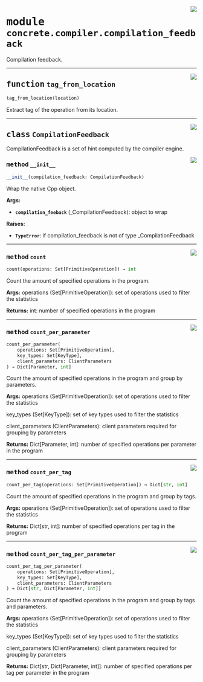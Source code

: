 <!-- markdownlint-disable -->

<a href="../../tempdirectoryforapidocs/.venvtrash/lib/python3.10/site-packages/concrete/compiler/compilation_feedback.py#L0"><img align="right" style="float:right;" src="https://img.shields.io/badge/-source-cccccc?style=flat-square"></a>

# <kbd>module</kbd> `concrete.compiler.compilation_feedback`
Compilation feedback. 


---

<a href="../../tempdirectoryforapidocs/.venvtrash/lib/python3.10/site-packages/concrete/compiler/compilation_feedback.py#L27"><img align="right" style="float:right;" src="https://img.shields.io/badge/-source-cccccc?style=flat-square"></a>

## <kbd>function</kbd> `tag_from_location`

```python
tag_from_location(location)
```

Extract tag of the operation from its location. 


---

<a href="../../tempdirectoryforapidocs/.venvtrash/lib/python3.10/site-packages/concrete/compiler/compilation_feedback.py#L42"><img align="right" style="float:right;" src="https://img.shields.io/badge/-source-cccccc?style=flat-square"></a>

## <kbd>class</kbd> `CompilationFeedback`
CompilationFeedback is a set of hint computed by the compiler engine. 

<a href="../../tempdirectoryforapidocs/.venvtrash/lib/python3.10/site-packages/concrete/compiler/compilation_feedback.py#L45"><img align="right" style="float:right;" src="https://img.shields.io/badge/-source-cccccc?style=flat-square"></a>

### <kbd>method</kbd> `__init__`

```python
__init__(compilation_feedback: CompilationFeedback)
```

Wrap the native Cpp object. 



**Args:**
 
 - <b>`compilation_feeback`</b> (_CompilationFeedback):  object to wrap 



**Raises:**
 
 - <b>`TypeError`</b>:  if compilation_feedback is not of type _CompilationFeedback 




---

<a href="../../tempdirectoryforapidocs/.venvtrash/lib/python3.10/site-packages/concrete/compiler/compilation_feedback.py#L75"><img align="right" style="float:right;" src="https://img.shields.io/badge/-source-cccccc?style=flat-square"></a>

### <kbd>method</kbd> `count`

```python
count(operations: Set[PrimitiveOperation]) → int
```

Count the amount of specified operations in the program. 



**Args:**
  operations (Set[PrimitiveOperation]):  set of operations used to filter the statistics 



**Returns:**
  int:  number of specified operations in the program 

---

<a href="../../tempdirectoryforapidocs/.venvtrash/lib/python3.10/site-packages/concrete/compiler/compilation_feedback.py#L94"><img align="right" style="float:right;" src="https://img.shields.io/badge/-source-cccccc?style=flat-square"></a>

### <kbd>method</kbd> `count_per_parameter`

```python
count_per_parameter(
    operations: Set[PrimitiveOperation],
    key_types: Set[KeyType],
    client_parameters: ClientParameters
) → Dict[Parameter, int]
```

Count the amount of specified operations in the program and group by parameters. 



**Args:**
  operations (Set[PrimitiveOperation]):  set of operations used to filter the statistics 

 key_types (Set[KeyType]):  set of key types used to filter the statistics 

 client_parameters (ClientParameters):  client parameters required for grouping by parameters 



**Returns:**
  Dict[Parameter, int]:  number of specified operations per parameter in the program 

---

<a href="../../tempdirectoryforapidocs/.venvtrash/lib/python3.10/site-packages/concrete/compiler/compilation_feedback.py#L135"><img align="right" style="float:right;" src="https://img.shields.io/badge/-source-cccccc?style=flat-square"></a>

### <kbd>method</kbd> `count_per_tag`

```python
count_per_tag(operations: Set[PrimitiveOperation]) → Dict[str, int]
```

Count the amount of specified operations in the program and group by tags. 



**Args:**
  operations (Set[PrimitiveOperation]):  set of operations used to filter the statistics 



**Returns:**
  Dict[str, int]:  number of specified operations per tag in the program 

---

<a href="../../tempdirectoryforapidocs/.venvtrash/lib/python3.10/site-packages/concrete/compiler/compilation_feedback.py#L168"><img align="right" style="float:right;" src="https://img.shields.io/badge/-source-cccccc?style=flat-square"></a>

### <kbd>method</kbd> `count_per_tag_per_parameter`

```python
count_per_tag_per_parameter(
    operations: Set[PrimitiveOperation],
    key_types: Set[KeyType],
    client_parameters: ClientParameters
) → Dict[str, Dict[Parameter, int]]
```

Count the amount of specified operations in the program and group by tags and parameters. 



**Args:**
  operations (Set[PrimitiveOperation]):  set of operations used to filter the statistics 

 key_types (Set[KeyType]):  set of key types used to filter the statistics 

 client_parameters (ClientParameters):  client parameters required for grouping by parameters 



**Returns:**
  Dict[str, Dict[Parameter, int]]:  number of specified operations per tag per parameter in the program 


